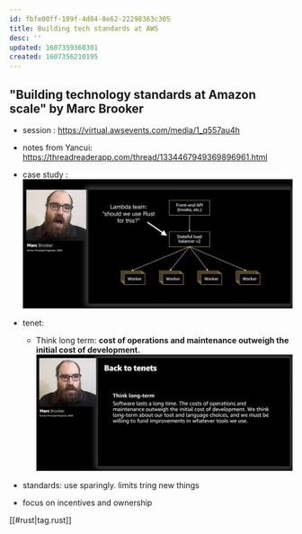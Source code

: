 ```yaml
---
id: fbfe00ff-109f-4d84-8e62-22298363c305
title: Building tech standards at AWS
desc: ''
updated: 1607359360301
created: 1607356210195
---
```


## "Building technology standards at Amazon scale" by Marc Brooker

- session : https://virtual.awsevents.com/media/1_q557au4h 
- notes from Yancui: https://threadreaderapp.com/thread/1334467949369896961.html 

- case study :
    ![](/assets/images/2020-12-07-11-28-28.png)
- tenet: 
    - Think long term:  **cost of operations and maintenance outweigh the initial cost of development.**
        ![](/assets/images/2020-12-07-11-30-49.png)
- standards: use sparingly. limits tring new things
- focus on incentives and ownership
    
[[#rust|tag.rust]]
